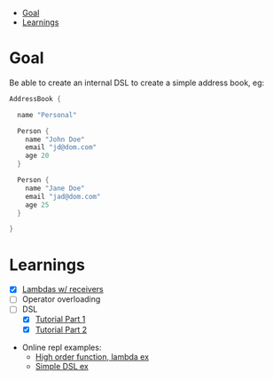 <!-- START doctoc generated TOC please keep comment here to allow auto update -->
<!-- DON'T EDIT THIS SECTION, INSTEAD RE-RUN doctoc TO UPDATE -->


- [Goal](#goal)
- [Learnings](#learnings)

<!-- END doctoc generated TOC please keep comment here to allow auto update -->

# Goal

Be able to create an internal DSL to create a simple address book, eg:

```kotlin
AddressBook {

  name "Personal"

  Person {
    name "John Doe"
    email "jd@dom.com"
    age 20
  }

  Person {
    name "Jane Doe"
    email "jad@dom.com"
    age 25
  }

}
```

# Learnings

- [x] [Lambdas w/ receivers](https://tinyurl.com/y4el4y3a)
- [ ] Operator overloading
- [ ] DSL
    - [x] [Tutorial Part 1](https://tinyurl.com/y2eddjfd)
    - [x] [Tutorial Part 2](https://tinyurl.com/y3h8m97n)

- Online repl examples:
  - [High order function, lambda ex](https://pl.kotl.in/1fP6ePqVL)
  - [Simple DSL ex](https://pl.kotl.in/-lC_hc_Ar)
